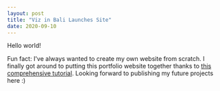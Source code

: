 ```yaml
---
layout: post
title: "Viz in Bali Launches Site"
date: 2020-09-10
---
```


Hello world! 

Fun fact: I've always wanted to create my own website from scratch. I finally got around to putting this portfolio website together thanks to <a href="http://jmcglone.com/guides/github-pages/">this comprehensive tutorial</a>. Looking forward to publishing my future projects here :)